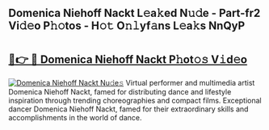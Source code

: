 ## Domenica Niehoff Nackt L𝚎a𝚔ed N𝚞𝚍e - Part-fr2 Vi𝚍𝚎o P𝚑𝚘tos - H𝚘𝚝 O𝚗𝚕yf𝚊ns L𝚎a𝚔s NnQyP

# <h2><a href="http://kfdfpom.oniu.top/?m=Domenica+Niehoff+Nackt">🔗👉 🔴 Domenica Niehoff Nackt P𝚑ot𝚘𝚜 V𝚒d𝚎o</a></h2>

[![Domenica Niehoff Nackt Nu𝚍e𝚜](https://i.imgur.com/0qMVB7G.gif)](http://kfdfpom.oniu.top/?m=Domenica+Niehoff+Nackt)
Virtual performer and multimedia artist Domenica Niehoff Nackt, famed for distributing dance and lifestyle inspiration through trending choreographies and compact films. Exceptional dancer Domenica Niehoff Nackt, famed for their extraordinary skills and accomplishments in the world of dance.  
